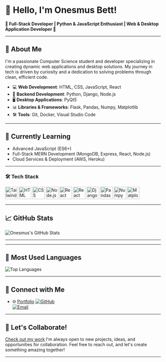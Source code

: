 
# 👋 Hello, I'm Onesmus Bett!

**🌟 Full-Stack Developer | Python & JavaScript Enthusiast | Web & Desktop Application Developer 🌟**

---

## 🚀 About Me

I'm a passionate Computer Science student and developer specializing in creating dynamic web applications and desktop solutions. My journey in tech is driven by curiosity and a dedication to solving problems through clean, efficient code.

- 💻 **Web Development**: HTML, CSS, JavaScript, React
- 🐍 **Backend Development**: Python, Django, Node.js
- 🖥️ **Desktop Applications**: PyQt5
- 📊 **Libraries & Frameworks**: Flask, Pandas, Numpy, Matplotlib
- 🛠️ **Tools**: Git, Docker, Visual Studio Code

---

## 🌱 Currently Learning

- Advanced JavaScript (ES6+)
- Full-Stack MERN Development (MongoDB, Express, React, Node.js)
- Cloud Services & Deployment (AWS, Heroku)

---

### 🛠️ Tech Stack

<p align="left">
  <img src="https://img.shields.io/badge/Tailwind_CSS-38B2AC?style=for-the-badge&logo=tailwind-css&logoColor=white&size=2x" height="40" alt="Tailwind CSS"/>
  <img src="https://img.shields.io/badge/HTML-E34F26?style=for-the-badge&logo=html5&logoColor=white&size=2x" height="40" alt="HTML"/>
  <img src="https://img.shields.io/badge/CSS-1572B6?style=for-the-badge&logo=css3&logoColor=white&size=2x" height="40" alt="CSS"/>
  <img src="https://img.shields.io/badge/Node.js-339933?style=for-the-badge&logo=node.js&logoColor=white&size=2x" height="40" alt="Node.js"/>
  <img src="https://img.shields.io/badge/React-61DAFB?style=for-the-badge&logo=react&logoColor=black&size=2x" height="40" alt="React"/>
  <img src="https://img.shields.io/badge/React_Native-20232A?style=for-the-badge&logo=react&logoColor=61DAFB&size=2x" height="40" alt="React Native"/>
  <img src="https://img.shields.io/badge/Django-092E20?style=for-the-badge&logo=django&logoColor=white&size=2x" height="40" alt="Django"/>
  <img src="https://img.shields.io/badge/Pandas-150458?style=for-the-badge&logo=pandas&logoColor=white&size=2x" height="40" alt="Pandas"/>
  <img src="https://img.shields.io/badge/Numpy-013243?style=for-the-badge&logo=numpy&logoColor=white&size=2x" height="40" alt="Numpy"/>
  <img src="https://img.shields.io/badge/Matplotlib-0C55C2?style=for-the-badge&logo=matplotlib&logoColor=white&size=2x" height="40" alt="Matplotlib"/>
</p>

---

## 📈 GitHub Stats

![Onesmus's GitHub Stats](https://github-readme-stats.vercel.app/api?username=onesmuskipchumba0&show_icons=true&theme=radical)

---

---

## 🌱 Most Used Languages
![Top Languages](https://github-readme-stats.vercel.app/api/top-langs/?username=onesmuskipchumba0&layout=compact&theme=radical)

---

## 🔗 Connect with Me
- 🌐 [Portfolio](https://onesmusbett-portfolio.vercel.app)
[![GitHub](https://img.shields.io/badge/-GitHub-black?style=for-the-badge&logo=GitHub&logoColor=white&link=https://github.com/onesmuskipchumba0)](https://github.com/onesmuskipchumba0)  
[![Email](https://img.shields.io/badge/Email-onesmuskipchumba5%40gmail.com-blue?style=for-the-badge)](mailto:onesmuskipchumba5@gmail.com)

---

## 💬 Let's Collaborate!
[Check out my work](https://onesmusbett.vercel.app)
I'm always open to new projects, ideas, and opportunities for collaboration. Feel free to reach out, and let's create something amazing together!

---
